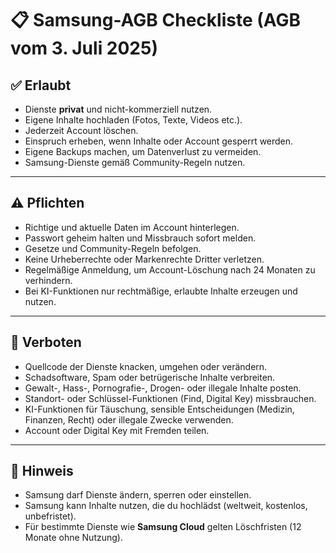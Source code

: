 # 📋 Samsung-AGB Checkliste (AGB vom 3. Juli 2025)

## ✅ Erlaubt
- Dienste **privat** und nicht-kommerziell nutzen.
- Eigene Inhalte hochladen (Fotos, Texte, Videos etc.).
- Jederzeit Account löschen.
- Einspruch erheben, wenn Inhalte oder Account gesperrt werden.
- Eigene Backups machen, um Datenverlust zu vermeiden.
- Samsung-Dienste gemäß Community-Regeln nutzen.

---

## ⚠️ Pflichten
- Richtige und aktuelle Daten im Account hinterlegen.
- Passwort geheim halten und Missbrauch sofort melden.
- Gesetze und Community-Regeln befolgen.
- Keine Urheberrechte oder Markenrechte Dritter verletzen.
- Regelmäßige Anmeldung, um Account-Löschung nach 24 Monaten zu verhindern.
- Bei KI-Funktionen nur rechtmäßige, erlaubte Inhalte erzeugen und nutzen.

---

## 🛑 Verboten
- Quellcode der Dienste knacken, umgehen oder verändern.
- Schadsoftware, Spam oder betrügerische Inhalte verbreiten.
- Gewalt-, Hass-, Pornografie-, Drogen- oder illegale Inhalte posten.
- Standort- oder Schlüssel-Funktionen (Find, Digital Key) missbrauchen.
- KI-Funktionen für Täuschung, sensible Entscheidungen (Medizin, Finanzen, Recht) oder illegale Zwecke verwenden.
- Account oder Digital Key mit Fremden teilen.

---

## 📌 Hinweis
- Samsung darf Dienste ändern, sperren oder einstellen.
- Samsung kann Inhalte nutzen, die du hochlädst (weltweit, kostenlos, unbefristet).
- Für bestimmte Dienste wie **Samsung Cloud** gelten Löschfristen (12 Monate ohne Nutzung).
